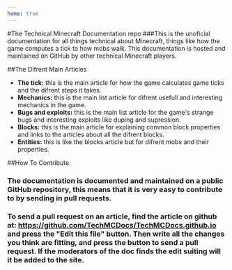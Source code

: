 ```yaml
---
home: true
---
```


#The Technical Minecraft Documentation repo
###This is the unoficial documentation for all things technical about Minecraft, things like how the game computes a tick to how mobs walk. This documentation is hosted and maintained on GitHub by other technical Minecraft players.

##The Difrent Main Articles
- **The tick:** this is the main article for how the game calculates game ticks and the difrent steps it takes.
- **Mechanics:** this is the main list article for difrent usefull and interesting mechanics in the game.
- **Bugs and exploits:** this is the main list article for the game's strange bugs and interesting exploits like duping and supression.
- **Blocks:** this is the main article for explaining common block properties and links to the articles about all the difrent blocks.
- **Entities:** this is like the blocks article but for difrent mobs and their properties.

##How To Contribute
### The documentation is documented and maintained on a public GitHub repository, this means that it is very easy to contribute to by sending in pull requests.

### To send a pull request on an article, find the article on github at: https://github.com/TechMCDocs/TechMCDocs.github.io and press the "Edit this file" button. Then write all the changes you think are fitting, and press the button to send a pull request. If the moderators of the doc finds the edit suiting will it be added to the site.
